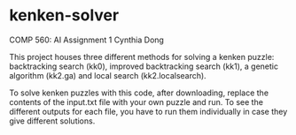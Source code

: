 # kenken-solver
COMP 560: AI Assignment 1
Cynthia Dong

This project houses three different methods for solving a kenken puzzle: backtracking search (kk0), improved backtracking search (kk1), a genetic algorithm (kk2.ga) and local search (kk2.localsearch).

To solve kenken puzzles with this code, after downloading, replace the contents of the input.txt file with your own puzzle and run. To see the different outputs for each file, you have to run them individually in case they give different solutions.
